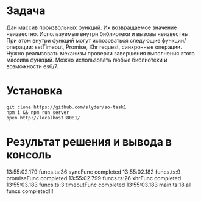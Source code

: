 
# Задача

Дан массив произвольных функций. Их возвращаемое значение неизвестно. Используемые внутри библиотеки и вызовы неизвестны. При этом внутри функций могут испозоваться следующие функции/операции: setTimeout, Promise, Xhr request, синхронные операции.
Нужно реализовать механизм проверки завершения выполнения этого массива функций. Можно использовать любые библиотеки и возможности es6/7.


# Установка

```$xslt
git clone https://github.com/slyder/so-task1
npm i && npm run server
open http://localhost:8081/
```


# Результат решения и вывода в консоль

13:55:02.179 funcs.ts:36 syncFunc completed
13:55:02.182 funcs.ts:9 promiseFunc completed
13:55:02.799 funcs.ts:26 xhrFunc completed
13:55:03.183 funcs.ts:3 timeoutFunc completed
13:55:03.183 main.ts:18 all funcs completed!!!
